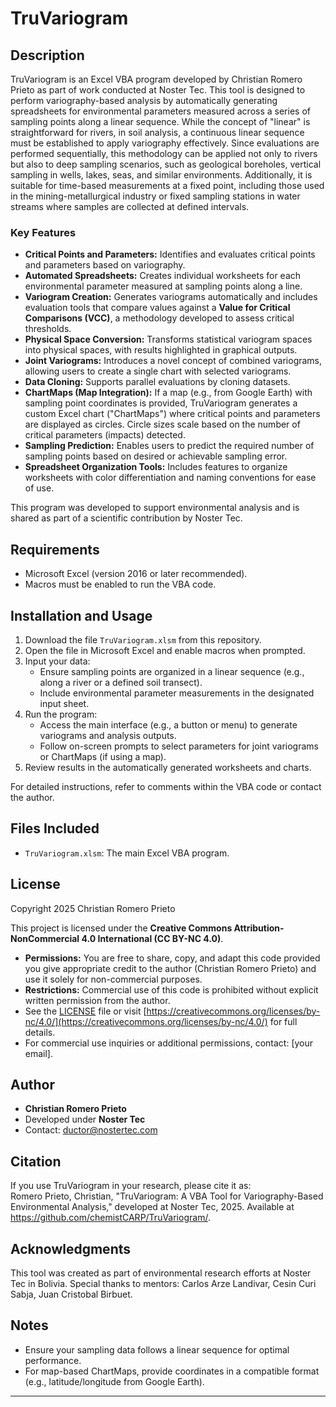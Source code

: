 # TruVariogram

## Description
TruVariogram is an Excel VBA program developed by Christian Romero Prieto as part of work conducted at Noster Tec. This tool is designed to perform variography-based analysis by automatically generating spreadsheets for environmental parameters measured across a series of sampling points along a linear sequence. While the concept of "linear" is straightforward for rivers, in soil analysis, a continuous linear sequence must be established to apply variography effectively. Since evaluations are performed sequentially, this methodology can be applied not only to rivers but also to deep sampling scenarios, such as geological boreholes, vertical sampling in wells, lakes, seas, and similar environments. Additionally, it is suitable for time-based measurements at a fixed point, including those used in the mining-metallurgical industry or fixed sampling stations in water streams where samples are collected at defined intervals.

### Key Features
- **Critical Points and Parameters:** Identifies and evaluates critical points and parameters based on variography.
- **Automated Spreadsheets:** Creates individual worksheets for each environmental parameter measured at sampling points along a line.
- **Variogram Creation:** Generates variograms automatically and includes evaluation tools that compare values against a **Value for Critical Comparisons (VCC)**, a methodology developed to assess critical thresholds.
- **Physical Space Conversion:** Transforms statistical variogram spaces into physical spaces, with results highlighted in graphical outputs.
- **Joint Variograms:** Introduces a novel concept of combined variograms, allowing users to create a single chart with selected variograms.
- **Data Cloning:** Supports parallel evaluations by cloning datasets.
- **ChartMaps (Map Integration):** If a map (e.g., from Google Earth) with sampling point coordinates is provided, TruVariogram generates a custom Excel chart ("ChartMaps") where critical points and parameters are displayed as circles. Circle sizes scale based on the number of critical parameters (impacts) detected.
- **Sampling Prediction:** Enables users to predict the required number of sampling points based on desired or achievable sampling error.
- **Spreadsheet Organization Tools:** Includes features to organize worksheets with color differentiation and naming conventions for ease of use.

This program was developed to support environmental analysis and is shared as part of a scientific contribution by Noster Tec.

## Requirements
- Microsoft Excel (version 2016 or later recommended).
- Macros must be enabled to run the VBA code.

## Installation and Usage
1. Download the file `TruVariogram.xlsm` from this repository.
2. Open the file in Microsoft Excel and enable macros when prompted.
3. Input your data:
   - Ensure sampling points are organized in a linear sequence (e.g., along a river or a defined soil transect).
   - Include environmental parameter measurements in the designated input sheet.
4. Run the program:
   - Access the main interface (e.g., a button or menu) to generate variograms and analysis outputs.
   - Follow on-screen prompts to select parameters for joint variograms or ChartMaps (if using a map).
5. Review results in the automatically generated worksheets and charts.

For detailed instructions, refer to comments within the VBA code or contact the author.

## Files Included
- `TruVariogram.xlsm`: The main Excel VBA program.

## License
Copyright 2025 Christian Romero Prieto  

This project is licensed under the **Creative Commons Attribution-NonCommercial 4.0 International (CC BY-NC 4.0)**.  
- **Permissions:** You are free to share, copy, and adapt this code provided you give appropriate credit to the author (Christian Romero Prieto) and use it solely for non-commercial purposes.
- **Restrictions:** Commercial use of this code is prohibited without explicit written permission from the author.
- See the [LICENSE](LICENSE) file or visit [https://creativecommons.org/licenses/by-nc/4.0/](https://creativecommons.org/licenses/by-nc/4.0/) for full details.  
- For commercial use inquiries or additional permissions, contact: [your email].

## Author
- **Christian Romero Prieto**  
- Developed under **Noster Tec**  
- Contact: ductor@nostertec.com

## Citation
If you use TruVariogram in your research, please cite it as:  
Romero Prieto, Christian, "TruVariogram: A VBA Tool for Variography-Based Environmental Analysis," developed at Noster Tec, 2025. Available at https://github.com/chemistCARP/TruVariogram/.

## Acknowledgments
This tool was created as part of environmental research efforts at Noster Tec in Bolivia. Special thanks to mentors: Carlos Arze Landivar, Cesin Curi Sabja, Juan Cristobal Birbuet.

## Notes
- Ensure your sampling data follows a linear sequence for optimal performance.
- For map-based ChartMaps, provide coordinates in a compatible format (e.g., latitude/longitude from Google Earth).

---
